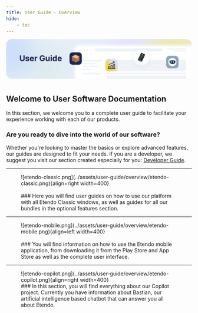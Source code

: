 ```yaml
---
title: User Guide - Overview
hide:
    - toc
---
```

![cover-user-guide.png](../assets/user-guide/overview/cover-user-guide.png)
# 
## Welcome to User Software Documentation

In this section, we welcome you to a complete user guide to facilitate your experience working with each of our products.

### Are you ready to dive into the world of our software?

Whether you're looking to master the basics or explore advanced features, our guides are designed to fit your needs. If you are a developer, we suggest you visit our section created especially for you: [Developer Guide](../developer-guide/overview.md).

---

<figure markdown>
![etendo-classic.png](../assets/user-guide/overview/etendo-classic.png){align=right width=400}
<br><br>
### Here you will find user guides on how to use our platform with all Etendo Classic windows, as well as guides for all our bundles in the optional features section.
</figure>


---

<figure markdown>
![etendo-mobile.png](../assets/user-guide/overview/etendo-mobile.png){align=left width=400}
<br><br>
### You will find information on how to use the Etendo mobile application, from downloading it from the Play Store and App Store as well as the complete user interface.
</figure>


---

<figure markdown>
![etendo-copilot.png](../assets/user-guide/overview/etendo-copilot.png){align=right width=400}
<br>
### In this section, you will find everything about our Copilot project. Currently you have information about Bastian, our artificial intelligence based chatbot that can answer you all about Etendo.
</figure>